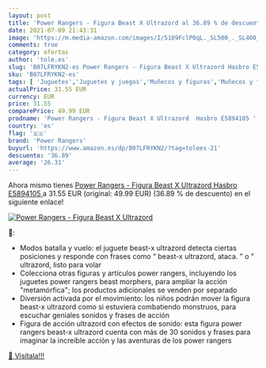 ```yaml
---
layout: post
title: 'Power Rangers - Figura Beast X Ultrazord al 36.89 % de descuento'
date: 2021-07-09 21:43:31
image: 'https://m.media-amazon.com/images/I/5109FclP0qL._SL500_._SL400_.jpg'
comments: true
category: ofertas
author: 'tole.es'
slug: 'B07LFRYKN2-es Power Rangers - Figura Beast X Ultrazord Hasbro E5894105'
sku: 'B07LFRYKN2-es'
tags: [ 'Juguetes','Juguetes y juegos','Muñecos y figuras','Muñecos y figuras de acción','hasbro','power rangers', ]
actualPrice: 31.55 EUR
currency: EUR
price: 31.55
comparePrice: 49.99 EUR
prodname: 'Power Rangers - Figura Beast X Ultrazord  Hasbro E5894105 '
country: 'es'
flag: '🇪🇸'
brand: 'Power Rangers'
buyurl: 'https://www.amazon.es/dp/B07LFRYKN2/?tag=tolees-21'
descuento: '36.89'
average: '26.31'
---
```


Ahora mismo tienes [Power Rangers - Figura Beast X Ultrazord  Hasbro E5894105 ](https://www.amazon.es/dp/B07LFRYKN2/?tag=tolees-21) a 31.55 EUR (original: 49.99 EUR) (36.89 %  de descuento) en el siguiente enlace!

[![Power Rangers - Figura Beast X Ultrazord](https://m.media-amazon.com/images/I/5109FclP0qL._SL500_._SL400_.jpg)](https://www.amazon.es/dp/B07LFRYKN2/?tag=tolees-21)

🔎:

- Modos batalla y vuelo: el juguete beast-x ultrazord detecta ciertas posiciones y responde con frases como “ beast-x ultrazord, ataca. ” o " ultrazord, listo para volar
- Colecciona otras figuras y artículos power rangers, incluyendo los juguetes power rangers beast morphers, para ampliar la acción "metamórfica"; los productos adicionales se venden por separado
- Diversión activada por el movimiento: los niños podrán mover la figura beast-x ultrazord como si estuviera combatiendo monstruos, para escuchar geniales sonidos y frases de acción
- Figura de acción ultrazord con efectos de sonido: esta figura power rangers beast-x ultrazord cuenta con más de 30 sonidos y frases para imaginar la increíble acción y las aventuras de los power rangers

[🛒 Visítala!!!](https://www.amazon.es/dp/B07LFRYKN2/?tag=tolees-21)
